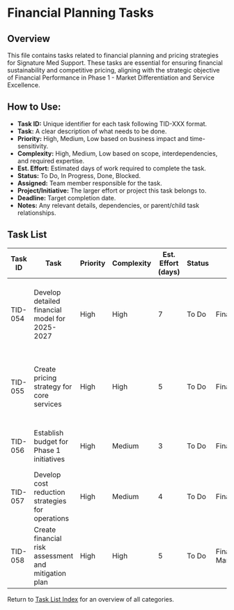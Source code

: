 <!-- Task list for Financial Planning, focusing on financial modeling and pricing strategies for Signature Med Support. Last updated: 2025-05-18 -->

# Financial Planning Tasks

## Overview
This file contains tasks related to financial planning and pricing strategies for Signature Med Support. These tasks are essential for ensuring financial sustainability and competitive pricing, aligning with the strategic objective of Financial Performance in Phase 1 - Market Differentiation and Service Excellence.

## How to Use:
- **Task ID:** Unique identifier for each task following TID-XXX format.
- **Task:** A clear description of what needs to be done.
- **Priority:** High, Medium, Low based on business impact and time-sensitivity.
- **Complexity:** High, Medium, Low based on scope, interdependencies, and required expertise.
- **Est. Effort:** Estimated days of work required to complete the task.
- **Status:** To Do, In Progress, Done, Blocked.
- **Assigned:** Team member responsible for the task.
- **Project/Initiative:** The larger effort or project this task belongs to.
- **Deadline:** Target completion date.
- **Notes:** Any relevant details, dependencies, or parent/child task relationships.

## Task List
| Task ID | Task | Priority | Complexity | Est. Effort (days) | Status | Assigned | Project/Initiative | Deadline | Notes | Dependencies |
|---------|------|----------|------------|-------------------|--------|----------|-------------------|----------|-------|--------------|
| TID-054 | Develop detailed financial model for 2025-2027 | High | High | 7 | To Do | Finance | Financial Modeling | 2025-05-30 | Include revenue projections, cost structures, and investment needs. | |
| TID-055 | Create pricing strategy for core services | High | High | 5 | To Do | Finance/Marketing | Pricing Strategy | 2025-05-28 | Ensure competitive yet profitable pricing. Dependent on service definition. | |
| TID-056 | Establish budget for Phase 1 initiatives | High | Medium | 3 | To Do | Finance | Budgeting | 2025-05-25 | Allocate resources based on strategic priorities. | |
| TID-057 | Develop cost reduction strategies for operations | High | Medium | 4 | To Do | Finance/Operations | Cost Management | 2025-06-01 | Target a 10% reduction in operational costs. | |
| TID-058 | Create financial risk assessment and mitigation plan | High | High | 5 | To Do | Finance/Risk Management | Risk Planning | 2025-06-05 | Focus on currency fluctuations and market entry costs. | |

Return to [Task List Index](tasks.md) for an overview of all categories. 